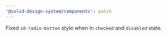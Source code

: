 ```yaml
---
'@solid-design-system/components': patch
---
```


Fixed `sd-radio-button` style when in `checked` and `disabled` state.
